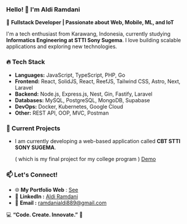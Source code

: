 ### Hello! 👋 I'm Aldi Ramdani

🚀 **Fullstack Developer | Passionate about Web, Mobile, ML, and IoT**

I'm a tech enthusiast from Karawang, Indonesia, currently studying **Informatics Engineering at STTI Sony Sugema**. I love building scalable applications and exploring new technologies.

### 🔥 Tech Stack
- **Languages:** JavaScript, TypeScript, PHP, Go
- **Frontend:** React, SolidJS, React, ReefJS, Tailwind CSS, Astro, Next, Laravel
- **Backend:** Node.js, Express.js, Nest, Gin, Fastify, Laravel
- **Databases:** MySQL, PostgreSQL, MongoDB, Supabase
- **DevOps:** Docker, Kubernetes, Google Cloud
- **Other:** REST API, OOP, MVC, Postman

### 🌱 Current Projects
- I am currently developing a web-based application called **CBT STTI SONY SUGEMA**.
  
  ( which is my final project for my college program ) [Demo](ramdanialdi889@gmail.com)

### 📫 Let's Connect!
- 🌐 **My Portfolio Web** : [See](https://aldiramdani.vercel.app/)
- 💼 **LinkedIn :** [Aldi Ramdani](https://linkedin.com/in/aldiramdani)
- 📧 **Email :** ramdanialdi889@gmail.com
  
💻 **“Code. Create. Innovate.”** 🚀
